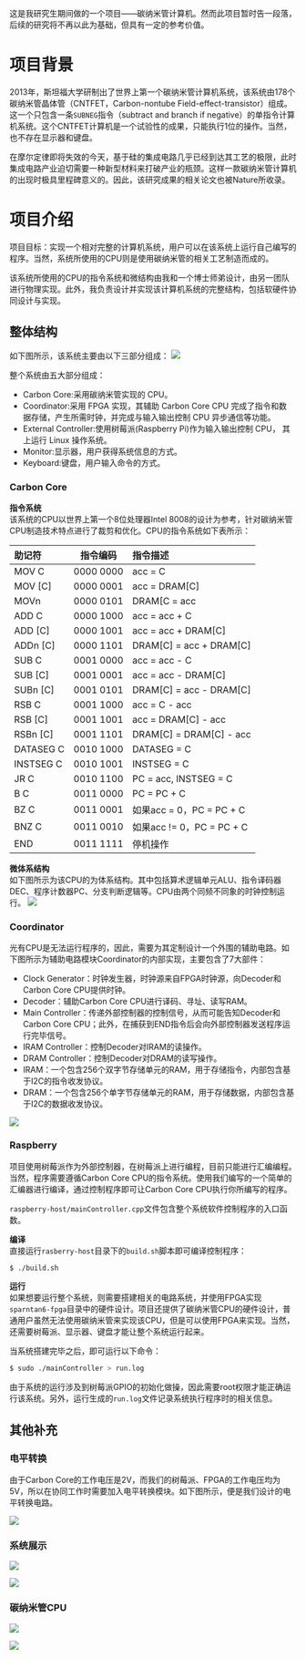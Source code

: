 这是我研究生期间做的一个项目——碳纳米管计算机。然而此项目暂时告一段落，后续的研究将不再以此为基础，但具有一定的参考价值。

# 项目背景
2013年，斯坦福大学研制出了世界上第一个碳纳米管计算机系统，该系统由178个碳纳米管晶体管（CNTFET，Carbon-nontube Field-effect-transistor）组成。这一个只包含一条```SUBNEG```指令（subtract and branch if negative）的单指令计算机系统。这个CNTFET计算机是一个试验性的成果，只能执行1位的操作。当然，也不存在显示器和键盘。

在摩尔定律即将失效的今天，基于硅的集成电路几乎已经到达其工艺的极限，此时集成电路产业迫切需要一种新型材料来打破产业的瓶颈。这样一款碳纳米管计算机的出现时极具里程碑意义的。因此，该研究成果的相关论文也被Nature所收录。

# 项目介绍
项目目标：实现一个相对完整的计算机系统，用户可以在该系统上运行自己编写的程序。当然，系统所使用的CPU则是使用碳纳米管的相关工艺制造而成的。

该系统所使用的CPU的指令系统和微结构由我和一个博士师弟设计，由另一团队进行物理实现。此外，我负责设计并实现该计算机系统的完整结构，包括软硬件协同设计与实现。

## 整体结构
如下图所示，该系统主要由以下三部分组成：
![](http://chuquan-public-r-001.oss-cn-shanghai.aliyuncs.com/github-images/carboncore001.png?x-oss-process=image/resize,w_500)

整个系统由五大部分组成：
- Carbon Core:采用碳纳米管实现的 CPU。
- Coordinator:采用 FPGA 实现，其辅助 Carbon Core CPU 完成了指令和数
据存储，产生所需时钟，并完成与输入输出控制 CPU 异步通信等功能。
- External Controller:使用树莓派(Raspberry Pi)作为输入输出控制 CPU，
其上运行 Linux 操作系统。
- Monitor:显示器，用户获得系统信息的方式。
- Keyboard:键盘，用户输入命令的方式。


### Carbon Core

**指令系统**  
该系统的CPU以世界上第一个8位处理器Intel 8008的设计为参考，针对碳纳米管CPU制造技术特点进行了裁剪和优化。CPU的指令系统如下表所示：  

|助记符|指令编码|指令描述|
|:---|:---:|:---|
|MOV C|0000 0000|acc = C|
|MOV [C]|0000 0001|acc = DRAM[C]|
|MOVn|0000 0101|DRAM[C = acc|
|ADD C|0000 1000|acc = acc + C|
|ADD [C]|0000 1001|acc = acc + DRAM[C]|
|ADDn [C]|0000 1101|DRAM[C] = acc + DRAM[C]|
|SUB C|0001 0000|acc = acc - C|
|SUB [C]|0001 0001|acc = acc - DRAM[C]|
|SUBn [C]|0001 0101|DRAM[C] = acc - DRAM[C]|
|RSB C|0001 1000|acc = C - acc|
|RSB [C]|0001 1001|acc = DRAM[C] - acc|
|RSBn [C]|0001 1101|DRAM[C] = DRAM[C] - acc|
|DATASEG C|0010 1000|DATASEG = C |
|INSTSEG C|0010 1001|INSTSEG = C |
|JR C|0010 1100|PC = acc, INSTSEG = C|
|B C|0011 0000|PC = PC + C|
|BZ C|0011 0001|如果acc = 0，PC = PC + C|
|BNZ C|0011 0010|如果acc != 0，PC = PC + C|
|END|0011 1111|停机操作|

**微体系结构**  
如下图所示为该CPU的为体系结构。其中包括算术逻辑单元ALU、指令译码器DEC、程序计数器PC、分支判断逻辑等。CPU由两个同频不同象的时钟控制运行。
![](http://chuquan-public-r-001.oss-cn-shanghai.aliyuncs.com/blog-images/carboncore005.png?x-oss-process=image/resize,w_500)

### Coordinator
光有CPU是无法运行程序的，因此，需要为其定制设计一个外围的辅助电路。如下图所示为辅助电路模块Coordinator的内部实现，主要包含了7大部件：  
- Clock Generator：时钟发生器，时钟源来自FPGA时钟源，向Decoder和Carbon Core CPU提供时钟。
- Decoder：辅助Carbon Core CPU进行译码、寻址、读写RAM。
- Main Controller：传递外部控制器的控制信号，从而可能告知Decoder和Carbon Core CPU；此外，在捕获到END指令后会向外部控制器发送程序运行完毕信号。
- IRAM Controller：控制Decoder对IRAM的读操作。
- DRAM Controller：控制Decoder对DRAM的读写操作。
- IRAM：一个包含256个双字节存储单元的RAM，用于存储指令，内部包含基于I2C的指令收发协议。
- DRAM：一个包含256个单字节存储单元的RAM，用于存储数据，内部包含基于I2C的数据收发协议。

![](http://chuquan-public-r-001.oss-cn-shanghai.aliyuncs.com/blog-images/carboncore006.png?x-oss-process=image/resize,w_500)

### Raspberry
项目使用树莓派作为外部控制器，在树莓派上进行编程，目前只能进行汇编编程。当然，程序需要遵循Carbon Core CPU的指令系统。使用我们编写的一个简单的汇编器进行编译，通过控制程序即可让Carbon Core CPU执行你所编写的程序。

```raspberry-host/mainController.cpp```文件包含整个系统软件控制程序的入口函数。

**编译**  
直接运行```rasberry-host```目录下的```build.sh```脚本即可编译控制程序：  
```bash
$ ./build.sh
```

**运行**  
如果想要运行整个系统，则需要搭建相关的电路系统，并使用FPGA实现```sparntan6-fpga```目录中的硬件设计。项目还提供了碳纳米管CPU的硬件设计，普通用户虽然无法使用碳纳米管来实现该CPU，但是可以使用FPGA来实现。当然，还需要树莓派、显示器、键盘才能让整个系统运行起来。

当系统搭建完毕之后，即可运行以下命令：  
```bash
$ sudo ./mainController > run.log
```

由于系统的运行涉及到树莓派GPIO的初始化做操，因此需要root权限才能正确运行该系统。另外，运行生成的```run.log```文件记录系统执行程序时的相关信息。

## 其他补充
### 电平转换
由于Carbon Core的工作电压是2V，而我们的树莓派、FPGA的工作电压均为5V，所以在协同工作时需要加入电平转换模块。如下图所示，便是我们设计的电平转换电路。

![](http://chuquan-public-r-001.oss-cn-shanghai.aliyuncs.com/blog-images/carboncore009.png?x-oss-process=image/resize,w_500)

### 系统展示
![](http://chuquan-public-r-001.oss-cn-shanghai.aliyuncs.com/blog-images/carboncore007.png?x-oss-process=image/resize,w_500)

![](http://chuquan-public-r-001.oss-cn-shanghai.aliyuncs.com/blog-images/carboncore008.png?x-oss-process=image/resize,w_500)

### 碳纳米管CPU
![](http://chuquan-public-r-001.oss-cn-shanghai.aliyuncs.com/blog-images/carboncore010.png?x-oss-process=image/resize,w_500)

![](http://chuquan-public-r-001.oss-cn-shanghai.aliyuncs.com/blog-images/carboncore011.png?x-oss-process=image/resize,w_500)
